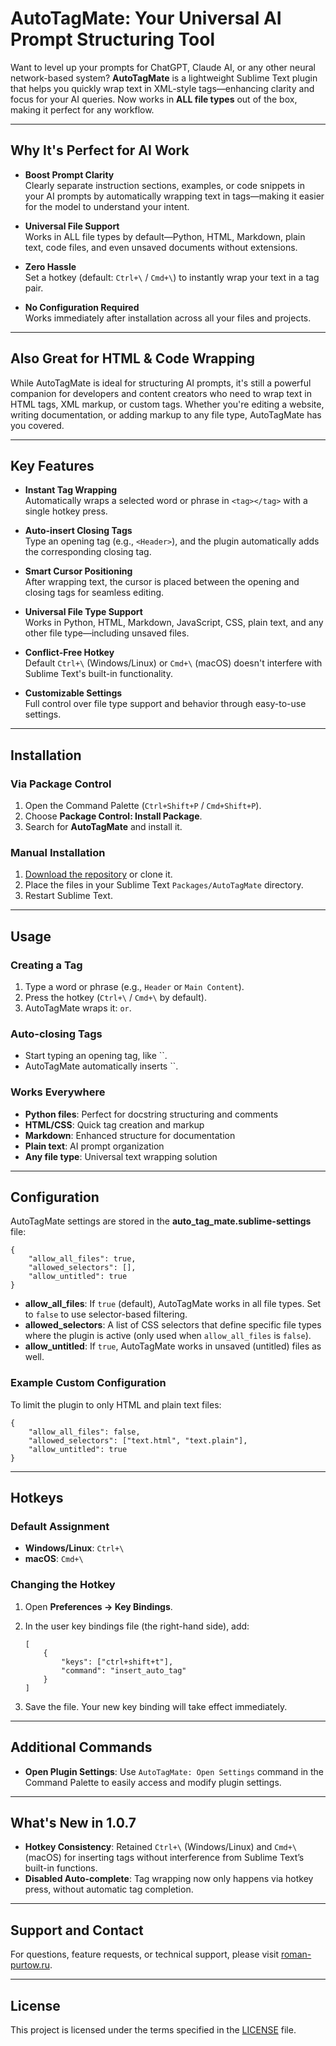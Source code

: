# AutoTagMate: Your Universal AI Prompt Structuring Tool

Want to level up your prompts for ChatGPT, Claude AI, or any other neural network-based system? **AutoTagMate** is a lightweight Sublime Text plugin that helps you quickly wrap text in XML-style tags—enhancing clarity and focus for your AI queries. Now works in **ALL file types** out of the box, making it perfect for any workflow.

---

## Why It's Perfect for AI Work

- **Boost Prompt Clarity**  
  Clearly separate instruction sections, examples, or code snippets in your AI prompts by automatically wrapping text in tags—making it easier for the model to understand your intent.

- **Universal File Support**  
  Works in ALL file types by default—Python, HTML, Markdown, plain text, code files, and even unsaved documents without extensions.

- **Zero Hassle**  
  Set a hotkey (default: `Ctrl+\` / `Cmd+\`) to instantly wrap your text in a tag pair.

- **No Configuration Required**  
  Works immediately after installation across all your files and projects.

---

## Also Great for HTML & Code Wrapping

While AutoTagMate is ideal for structuring AI prompts, it's still a powerful companion for developers and content creators who need to wrap text in HTML tags, XML markup, or custom tags. Whether you're editing a website, writing documentation, or adding markup to any file type, AutoTagMate has you covered.

---

## Key Features

- **Instant Tag Wrapping**  
  Automatically wraps a selected word or phrase in `<tag></tag>` with a single hotkey press.

- **Auto-insert Closing Tags**  
  Type an opening tag (e.g., `<Header>`), and the plugin automatically adds the corresponding closing tag.

- **Smart Cursor Positioning**  
  After wrapping text, the cursor is placed between the opening and closing tags for seamless editing.

- **Universal File Type Support**  
  Works in Python, HTML, Markdown, JavaScript, CSS, plain text, and any other file type—including unsaved files.

- **Conflict-Free Hotkey**  
  Default `Ctrl+\` (Windows/Linux) or `Cmd+\` (macOS) doesn't interfere with Sublime Text's built-in functionality.

- **Customizable Settings**  
  Full control over file type support and behavior through easy-to-use settings.

---

## Installation

### Via Package Control

1. Open the Command Palette (`Ctrl+Shift+P` / `Cmd+Shift+P`).
2. Choose **Package Control: Install Package**.
3. Search for **AutoTagMate** and install it.

### Manual Installation

1. [Download the repository](https://github.com/baslie/AutoTagMate) or clone it.
2. Place the files in your Sublime Text `Packages/AutoTagMate` directory.
3. Restart Sublime Text.

---

## Usage

### Creating a Tag

1. Type a word or phrase (e.g., `Header` or `Main Content`).
2. Press the hotkey (`Ctrl+\` / `Cmd+\` by default).
3. AutoTagMate wraps it: `` or ``.

### Auto-closing Tags

- Start typing an opening tag, like ``.
- AutoTagMate automatically inserts ``.

### Works Everywhere

- **Python files**: Perfect for docstring structuring and comments
- **HTML/CSS**: Quick tag creation and markup
- **Markdown**: Enhanced structure for documentation
- **Plain text**: AI prompt organization
- **Any file type**: Universal text wrapping solution

---

## Configuration

AutoTagMate settings are stored in the **auto_tag_mate.sublime-settings** file:

```
{
    "allow_all_files": true,
    "allowed_selectors": [],
    "allow_untitled": true
}
```


- **allow_all_files**: If `true` (default), AutoTagMate works in all file types. Set to `false` to use selector-based filtering.
- **allowed_selectors**: A list of CSS selectors that define specific file types where the plugin is active (only used when `allow_all_files` is `false`).
- **allow_untitled**: If `true`, AutoTagMate works in unsaved (untitled) files as well.

### Example Custom Configuration

To limit the plugin to only HTML and plain text files:

```
{
    "allow_all_files": false,
    "allowed_selectors": ["text.html", "text.plain"],
    "allow_untitled": true
}
```


---

## Hotkeys

### Default Assignment

- **Windows/Linux**: `Ctrl+\`
- **macOS**: `Cmd+\`

### Changing the Hotkey

1. Open **Preferences → Key Bindings**.
2. In the user key bindings file (the right-hand side), add:

    ```
    [
        {
            "keys": ["ctrl+shift+t"],
            "command": "insert_auto_tag"
        }
    ]
    ```
3. Save the file. Your new key binding will take effect immediately.

---

## Additional Commands

- **Open Plugin Settings**: Use `AutoTagMate: Open Settings` command in the Command Palette to easily access and modify plugin settings.

---

## What's New in 1.0.7

- **Hotkey Consistency**: Retained `Ctrl+\` (Windows/Linux) and `Cmd+\` (macOS) for inserting tags without interference from Sublime Text’s built-in functions.
- **Disabled Auto-complete**: Tag wrapping now only happens via hotkey press, without automatic tag completion.

---

## Support and Contact

For questions, feature requests, or technical support, please visit [roman-purtow.ru](https://roman-purtow.ru).

---

## License

This project is licensed under the terms specified in the [LICENSE](LICENSE) file.
